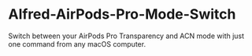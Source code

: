 # Alfred-AirPods-Pro-Mode-Switch
Switch between your AirPods Pro Transparency and ACN mode with just one command from any macOS computer.
